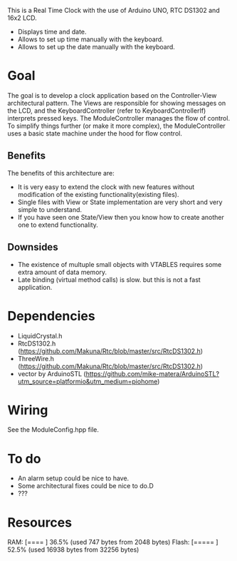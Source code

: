 
This is a Real Time Clock with the use of Arduino UNO, RTC DS1302 and 16x2 LCD.
- Displays time and date.
- Allows to set up time manually with the keyboard.
- Allows to set up the date manually with the keyboard.

# Goal

The goal is to develop a clock application based on the Controller-View architectural pattern.
The Views are responsible for showing messages on the LCD, and the KeyboardController (refer to KeyboardControllerIf) interprets pressed keys.
The ModuleController manages the flow of control. To simplify things further (or make it more complex),
the ModuleController uses a basic state machine under the hood for flow control.

## Benefits

The benefits of this architecture are:
- It is very easy to extend the clock with new features without modification of the existing functionality(existing files).
- Single files with View or State implementation are very short and very simple to understand.
- If you have seen one State/View then you know how to create another one to extend functionality.

## Downsides

- The existence of multuple small objects with VTABLES requires some extra amount of data memory.
- Late binding (virtual method calls) is slow. but this is not a fast application.

# Dependencies

- LiquidCrystal.h
- RtcDS1302.h (https://github.com/Makuna/Rtc/blob/master/src/RtcDS1302.h)
- ThreeWire.h (https://github.com/Makuna/Rtc/blob/master/src/RtcDS1302.h)
- vector by ArduinoSTL (https://github.com/mike-matera/ArduinoSTL?utm_source=platformio&utm_medium=piohome)

# Wiring

See the ModuleConfig.hpp file.

# To do

- An alarm setup could be nice to have.
- Some architectural fixes could be nice to do.D
- ???

# Resources

RAM:   [====      ]  36.5% (used 747 bytes from 2048 bytes)
Flash: [=====     ]  52.5% (used 16938 bytes from 32256 bytes)



